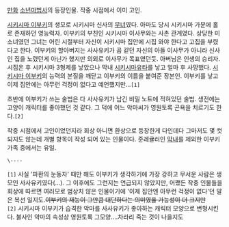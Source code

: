 [만화](%EB%A7%8C%ED%99%94.md)
[소년마법사](%EC%86%8C%EB%85%84%EB%A7%88%EB%B2%95%EC%82%AC.md)의 등장인물. 작중 시점에서 이미
고인.

[시키시마 이부키](%EC%8B%9C%ED%82%A4%EC%8B%9C%EB%A7%88%20%EC%9D%B4%EB%B6%80%ED%82%A4.md)의 생모로 시키시마 신사의 [무녀](%EB%AC%B4%EB%85%80.md)였다. 아마도 당시 시키시마 가문에 홀로 존재하던
영능력자. 이부키의 부친인 시키시마 이사무와는 사촌 관계였다. 상당한 미소녀였던 그녀는 어린 시절부터 자신이 시키시마 집안에 시집 와야
한다고 고집을 부렸다고 한다. 이부키의 할아버지는 사사유키가 곰 같던 자신의 아들 이사무가 아니라 신사인 집을 노렸던게 아닌가 했지만 의외로
이사무가 목표였던듯. 아버님은 인생의 승리자. 시집온 후 시키시마 3형제를 낳았으나 막내 [시키시마유타](%ED%9C%B4%EB%B2%84%ED%8A%B8%20%ED%97%88%EC%89%AC.md)를 낳고 얼마 후 사망했다.
[시키시마 이부키](%EC%8B%9C%ED%82%A4%EC%8B%9C%EB%A7%88%20%EC%9D%B4%EB%B6%80%ED%82%A4.md)의 능력의 본질을 깨닫고 이부키의 이름을 붙여준 장본인. 이부키를 낳고 이제 집안에는 아무런 걱정이 없다고
예언했지만...`[1]`

초반에 이부키가 쓰는 술법은 다 사사유키가 남긴 비밀 노트에 적혀있던 술법. 생전에는 고양이 캐릭터를 좋아했던 것 같다. 그 덕에 어느
악마씨가 영원토록 곤욕을 치르기도 한다.`[2]`

작중 시점에서 고인이었던지라 회상 아니면 환상으로 등장한게 다인데다 그마저도 몇 컷 되지도 않는데 개별 항목이 작성 되어 있는 인물이다.
준레귤러인 [막내](%ED%9C%B4%EB%B2%84%ED%8A%B8%20%ED%97%88%EC%89%AC.md)를 제외한 이부키 가족
중에서는 유일.

`\----`

`[1]` 사실 '파환의 눈동자' 때만 해도 이부키가 생각하기에 가장 강하고 무서운 사람은 생모인 사사유키였다(...). 그 이후에도
그런지는 언급되지 않았지만, 어쨌든 작중 인물들을 회상에 따르면 여러모로 범상치 않은 인물이기에 '이제 집안엔 아무런 걱정이 없다'던 말은
복선 일지도.<del>이부키의 재능이 그만큼 대단하다는 의미였을 가능성이 더 크지만</del>  
`[2]` 시키시마 이부키가 습격한 악마를 사사유키가 좋아하는 캐릭터 모양으로 변형시킨다. 불사인 악마의 속성상 영원토록 그모양....차라리
죽는 것이 나을지도

